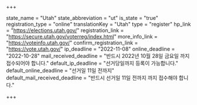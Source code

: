 +++

state_name = "Utah"
state_abbreviation = "ut"
is_state = "true"
registration_type = "online"
translationKey = "Utah"
type = "register"
hp_link = "https://elections.utah.gov/"
registration_link = "https://secure.utah.gov/voterreg/index.html"
more_info_link = "https://voteinfo.utah.gov/"
confirm_registration_link = "https://vote.utah.gov/"
ip_deadline = "2022-11-08"
online_deadline = "2022-10-28"
mail_received_deadline = "반드시 2022년 10월 28일 금요일 까지 접수되어야 합니다."
default_ip_deadline = "선거당일까지 등록이 가능합니다."
default_online_deadline = "선거일 11일 전까지"
default_mail_received_deadline = "반드시 선거일 11일 전까지 까지 접수해야 합니다."

+++